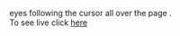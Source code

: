 eyes following the cursor all over the page .
<br>
 To see live click <a href = "https://inspiring-swartz-5f45ed.netlify.com/ "> here </a>

